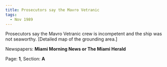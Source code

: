```yaml
---  
title: Prosecutors say the Mavro Vetranic  
tags:  
  - Nov 1989  
---  
```

  
Prosecutors say the Mavro Vetranic crew is incompetent and the ship was not seaworthy. [Detailed map of the grounding area.]  
  
Newspapers: **Miami Morning News or The Miami Herald**  
  
Page: **1**, Section: **A** 
